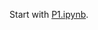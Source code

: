 Start with [P1.ipynb](https://nbviewer.jupyter.org/github/matthewlang/comp141-example-p1/blob/master/P1.ipynb).
